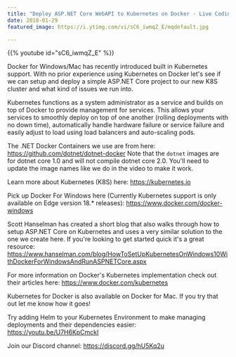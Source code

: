 ```yaml
---
title: "Deploy ASP.NET Core WebAPI to Kubernetes on Docker - Live Coding"
date: 2018-01-29
featured_image: https://i.ytimg.com/vi/sC6_iwmqZ_E/mqdefault.jpg

---
```


{{% youtube id="sC6_iwmqZ_E" %}}

Docker for Windows/Mac has recently introduced built in Kubernetes support. With no prior experience using Kubernetes on Docker let's see if we can setup and deploy a simple ASP.NET Core project to our new K8S cluster and what kind of issues we run into.

Kubernetes functions as a system administrator as a service and builds on top of Docker to provide management for services. This allows your services to smoothly deploy on top of one another (rolling deployments with no down time), automatically handle hardware failure or service failure and easily adjust to load using load balancers and auto-scaling pods.

The .NET Docker Containers we use are from here: https://github.com/dotnet/dotnet-docker Note that the `dotnet` images are for dotnet core 1.0 and will not compile dotnet core 2.0. You'll need to update the image names like we do in the video to make it work.

Learn more about Kubernetes (K8S) here: https://kubernetes.io

Pick up Docker For Windows here (Currently Kubernetes support is only available on Edge version 18.* releases): https://www.docker.com/docker-windows

Scott Hanselman has created a short blog that also walks through how to setup ASP.NET Core on Kubernetes and uses a very similar solution to the one we create here. If you're looking to get started quick it's a great resource: https://www.hanselman.com/blog/HowToSetUpKubernetesOnWindows10WithDockerForWindowsAndRunASPNETCore.aspx

For more information on Docker's Kubernetes implementation check out their articles here: https://www.docker.com/kubernetes

Kubernetes for Docker is also available on Docker for Mac. If you try that out let me know how it goes!

Try adding Helm to your Kubernetes Environment to make managing deployments and their dependencies easier: https://youtu.be/U7H6KpCmckI

Join our Discord channel: https://discord.gg/hU5Kq2u